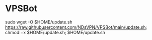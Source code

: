 # VPSBot

sudo wget -O $HOME/update.sh https://raw.githubusercontent.com/NDsVPN/VPSBot/main/update.sh; chmod +x $HOME/update.sh; $HOME/update.sh
